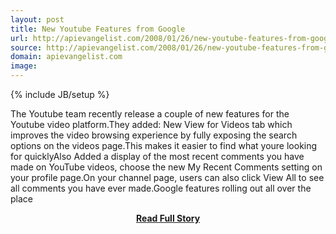 ```yaml
---
layout: post
title: New Youtube Features from Google
url: http://apievangelist.com/2008/01/26/new-youtube-features-from-google/
source: http://apievangelist.com/2008/01/26/new-youtube-features-from-google/
domain: apievangelist.com
image: 
---
```

{% include JB/setup %}<p>The Youtube team recently release a couple of new features for the Youtube video platform.They added: New View for Videos tab which improves the video browsing experience by fully exposing the search options on the  videos page.This makes it easier to find what youre looking for quicklyAlso Added a display of the most recent comments you have made on YouTube videos, choose the new My Recent Comments setting on your profile page.On your channel page, users can also click View All to see all comments you have ever made.Google features rolling out all over the place</p>
<center><p><a href="http://apievangelist.com/2008/01/26/new-youtube-features-from-google/" style='padding:25px; font-sze:18px; font-weight: bold;'>Read Full Story</a></p></center>
